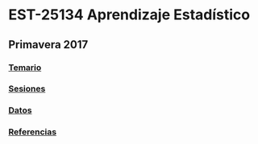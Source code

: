 # EST-25134 Aprendizaje Estadístico

## Primavera 2017

### <a href="https://github.com/jcmartinezovando/est25134_2017a/blob/master/EST25134_AprendizajeEstadistico_Descripcion.pdf">Temario</a>

### <a href='https://github.com/jcmartinezovando/est25134_2017a/tree/master/sesiones'>Sesiones</a>

### <a href='https://github.com/jcmartinezovando/est25134_2017a/tree/master/datos'>Datos</a>

### <a href='https://github.com/jcmartinezovando/est25134_2017a/tree/master/referencias'>Referencias</a>
